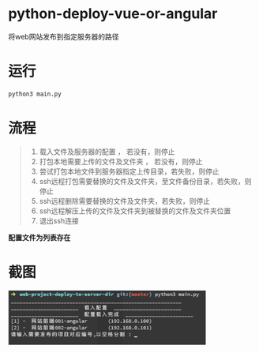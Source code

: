 # python-deploy-vue-or-angular
将web网站发布到指定服务器的路径

# 运行
```bash
python3 main.py
```
# 流程

> 1. 载入文件及服务器的配置 ， 若没有，则停止
> 2. 打包本地需要上传的文件及文件夹 ， 若没有，则停止
> 3. 尝试打包本地文件到服务器指定上传目录，若失败，则停止
> 4. ssh远程打包需要替换的文件及文件夹，至文件备份目录，若失败，则停止
> 5. ssh远程删除需要替换的文件及文件夹，若失败，则停止
> 6. ssh远程解压上传的文件及文件夹到被替换的文件及文件夹位置
> 7. 退出ssh连接

__配置文件为列表存在__


# 截图
<img width="400" src="screenshot/screenshot001.png">
